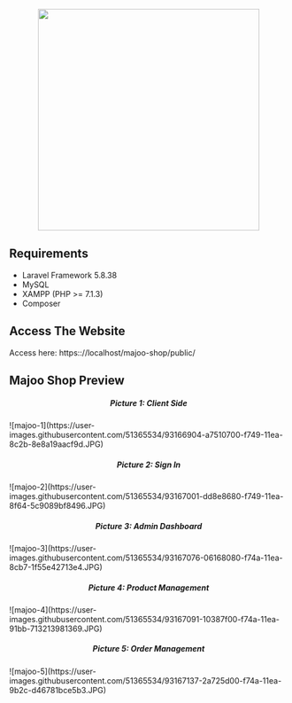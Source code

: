 <p align="center"><img src="https://upload.wikimedia.org/wikipedia/commons/thumb/9/9a/Laravel.svg/1200px-Laravel.svg.png" width="400"></p>

## Requirements

- Laravel Framework 5.8.38
- MySQL
- XAMPP (PHP >= 7.1.3)
- Composer

## Access The Website
Access here: https:://localhost/majoo-shop/public/

## Majoo Shop Preview
<h5 align='center'>Picture 1: Client Side</h5>
![majoo-1](https://user-images.githubusercontent.com/51365534/93166904-a7510700-f749-11ea-8c2b-8e8a19aacf9d.JPG)

<h5 align='center'>Picture 2: Sign In</h5>
![majoo-2](https://user-images.githubusercontent.com/51365534/93167001-dd8e8680-f749-11ea-8f64-5c9089bf8496.JPG)

<h5 align='center'>Picture 3: Admin Dashboard</h5>
![majoo-3](https://user-images.githubusercontent.com/51365534/93167076-06168080-f74a-11ea-8cb7-1f55e42713e4.JPG)

<h5 align='center'>Picture 4: Product Management</h5>
![majoo-4](https://user-images.githubusercontent.com/51365534/93167091-10387f00-f74a-11ea-91bb-713213981369.JPG)

<h5 align='center'>Picture 5: Order Management</h5>
![majoo-5](https://user-images.githubusercontent.com/51365534/93167137-2a725d00-f74a-11ea-9b2c-d46781bce5b3.JPG)
